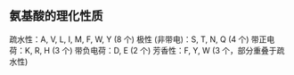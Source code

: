 ## 氨基酸的理化性质

疏水性：A, V, L, I, M, F, W, Y (8 个)
极性 (非带电)：S, T, N, Q (4 个)
带正电荷：K, R, H (3 个)
带负电荷：D, E (2 个)
芳香性：F, Y, W (3 个，部分重叠于疏水性)
